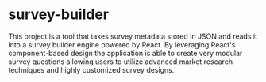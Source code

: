 # survey-builder
This project is a tool that takes survey metadata stored in JSON and reads it into a survey builder engine powered by React.
By leveraging React's component-based design the application is able to create very modular survey questions allowing users
to utilize advanced market research techniques and highly customized survey designs.
